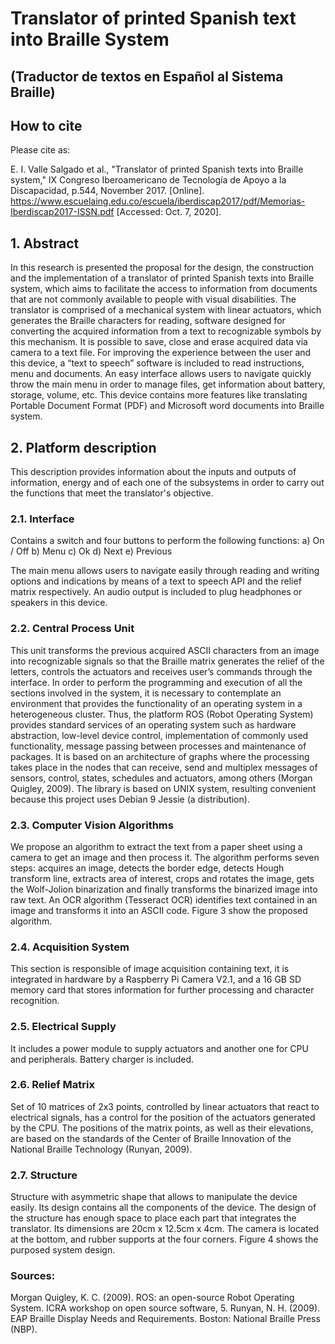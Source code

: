 # Translator of printed Spanish text into Braille System
## (Traductor de textos en Español al Sistema Braille)

## How to cite
Please cite as:

E. I. Valle Salgado et al., "Translator of printed Spanish texts into Braille system," IX Congreso Iberoamericano de Tecnología de Apoyo a la Discapacidad, p.544, November 2017. [Online]. https://www.escuelaing.edu.co/escuela/iberdiscap2017/pdf/Memorias-Iberdiscap2017-ISSN.pdf [Accessed: Oct. 7, 2020].

## 1. Abstract
In this research is presented the proposal for the design, the construction and the implementation of a translator of printed Spanish texts into Braille system, which aims to facilitate the access to information from documents that are not commonly available to people with visual disabilities. The translator is comprised of a mechanical system with linear actuators, which generates the Braille characters for reading, software designed for converting the acquired information from a text to recognizable symbols by this mechanism. It is possible to save, close and erase acquired data via camera to a text file. For improving the experience between the user and this device, a “text to speech” software is included to read instructions, menu and documents. An easy interface allows users to navigate quickly throw the main menu in order to manage files, get information about battery, storage, volume, etc. This device contains more features like translating Portable Document Format (PDF) and Microsoft word documents into Braille system.

## 2. Platform description
This description provides information about the inputs and outputs of information, energy and of each one of the subsystems in order to carry out the functions that meet the translator's objective.

### 2.1. Interface
Contains a switch and four buttons to perform the following functions:
  a) On / Off
  b) Menu
  c) Ok
  d) Next
  e) Previous

The main menu allows users to navigate easily through reading and writing options and indications by means of a text to speech API and the relief matrix respectively. An audio output is included to plug headphones or speakers in this device.

### 2.2. Central Process Unit
This unit transforms the previous acquired ASCII characters from an image into recognizable signals so that the Braille matrix generates the relief of the letters, controls the actuators and receives user’s commands through the interface.
In order to perform the programming and execution of all the sections involved in the system, it is necessary to contemplate an environment that provides the functionality of an operating system in a heterogeneous cluster. Thus, the platform ROS (Robot Operating System) provides standard services of an operating system such as hardware abstraction, low-level device control, implementation of commonly used functionality, message passing between processes and maintenance of packages. It is based on an architecture of graphs where the processing takes place in the nodes that can receive, send and multiplex messages of sensors, control, states, schedules and actuators, among others (Morgan Quigley, 2009). The library is based on UNIX system, resulting convenient because this project uses Debian 9 Jessie (a distribution).

### 2.3. Computer Vision Algorithms
We propose an algorithm to extract the text from a paper sheet using a camera to get an image and then process it. The algorithm performs seven steps: acquires an image, detects the border edge, detects Hough transform line, extracts area of interest, crops and rotates the image, gets the Wolf-Jolion binarization and finally transforms the binarized image into raw text. An OCR algorithm (Tesseract OCR) identifies text contained in an image and transforms it into an ASCII code. Figure 3 show the proposed algorithm.

### 2.4. Acquisition System
This section is responsible of image acquisition containing text, it is integrated in hardware by a Raspberry Pi Camera V2.1, and a 16 GB SD memory card that stores information for further processing and character recognition.
### 2.5. Electrical Supply
It includes a power module to supply actuators and another one for CPU and peripherals. Battery charger is included.

### 2.6. Relief Matrix
Set of 10 matrices of 2x3 points, controlled by linear actuators that react to electrical signals, has a control for the position of the actuators generated by the CPU. The positions of the matrix points, as well as their elevations, are based on the standards of the Center of Braille Innovation of the National Braille Technology (Runyan, 2009).
### 2.7. Structure
Structure with asymmetric shape that allows to manipulate the device easily. Its design contains all the components of the device. The design of the structure has enough space to place each part that integrates the translator. Its dimensions are 20cm x 12.5cm x 4cm. The camera is located at the bottom, and rubber supports at the four corners. Figure 4 shows the purposed system design.

### Sources: 
Morgan Quigley, K. C. (2009). ROS: an open-source Robot Operating System. ICRA workshop on open source software, 5.
Runyan, N. H. (2009). EAP Braille Display Needs and Requirements. Boston: National Braille Press (NBP).
